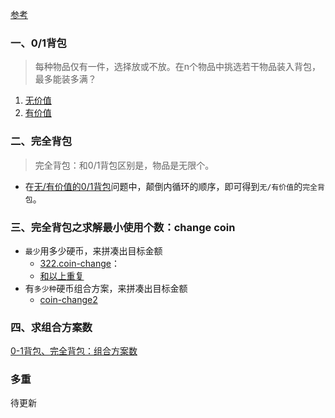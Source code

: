 
[参考](https://blog.csdn.net/u013166817/article/details/85449218#%C2%A07.%20%E6%8D%A2%E9%9B%B6%E9%92%B1%E9%97%AE%E9%A2%98)

### <p id="0">一、0/1背包</p>
>每种物品仅有一件，选择放或不放。在n个物品中挑选若干物品装入背包，最多能装多满？
1. [无价值](./92.Backpack.md)
2. [有价值](./125.BackpackII.md)

### 二、完全背包
>完全背包：和0/1背包区别是，物品是无限个。
- 在[无/有价值的0/1背包](#0)问题中，颠倒内循环的顺序，即可得到`无/有价值`的`完全背包`。

### 三、完全背包之求解最小使用个数：change coin
- `最少`用多少硬币，来拼凑出目标金额
    * [322.coin-change](../DP/322.零钱兑换.md)： 
    * [和以上重复](https://www.lintcode.com/problem/coin-change/description)
- 有`多少种`硬币组合方案，来拼凑出目标金额
    * [coin-change2](../DP/518.零钱兑换II.md)

### 四、求组合方案数
[0-1背包、完全背包：组合方案数](./563+562.md)

### 多重
待更新

